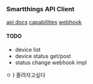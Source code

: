 ### Smartthings API Client

[api docs](https://developer.smartthings.com/docs/api/public)
[capabilities](https://developer.smartthings.com/docs/devices/capabilities/capabilities-reference#switch)
[webhook](https://developer.smartthings.com/docs/connected-services/hosting/webhook-smartapp)

#### TODO

- device list
- device status get/post
- status change webhook impl

ㅇㅏ졸려자고싶다